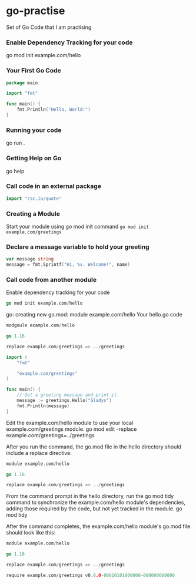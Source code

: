 # go-practise
Set of Go Code that I am practising

### Enable Dependency Tracking for your code
go mod init example.com/hello

### Your First Go Code
```go
package main

import "fmt"

func main() {
    fmt.Println("Hello, World!")
}
```

### Running your code
go run .

### Getting Help on Go
go help

### Call code in an external package 
```go
import "rsc.io/quote"
```

### Creating a Module
Start your module using go mod init command
```go mod init example.com/greetings```

### Declare a message variable to hold your greeting
```go
var message string
message = fmt.Sprintf("Hi, %v. Welcome!", name)
```

### Call code from another module
Enable dependency tracking for your code
```go
go mod init example.com/hello
```

go: creating new go.mod: module example.com/hello
Your hello.go code

```go
modgoule example.com/hello

go 1.16

replace example.com/greetings => ../greetings
```

```go
import (
    "fmt"

    "example.com/greetings"
)

func main() {
    // Get a greeting message and print it.
    message := greetings.Hello("Gladys")
    fmt.Println(message)
}
```

Edit the example.com/hello module to use your local example.com/greetings module.
go mod edit -replace example.com/greetings=../greetings

After you run the command, the go.mod file in the hello directory should include a replace directive:
```go
module example.com/hello

go 1.16

replace example.com/greetings => ../greetings
```
From the command prompt in the hello directory, run the go mod tidy command to synchronize the example.com/hello module's dependencies, adding those required by the code, but not yet tracked in the module.
go mod tidy

After the command completes, the example.com/hello module's go.mod file should look like this:
```go
module example.com/hello

go 1.16

replace example.com/greetings => ../greetings

require example.com/greetings v0.0.0-00010101000000-000000000000
```


